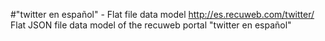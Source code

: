 #"twitter en español" - Flat file data model
http://es.recuweb.com/twitter/
Flat JSON file data model of the recuweb portal "twitter en español"
